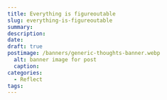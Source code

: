 ```yaml
---
title: Everything is figureoutable
slug: everything-is-figureoutable
summary:
description:
date:
draft: true
postimage: /banners/generic-thoughts-banner.webp
  alt: banner image for post
  caption:
categories:
  - Reflect
tags:
---
```

